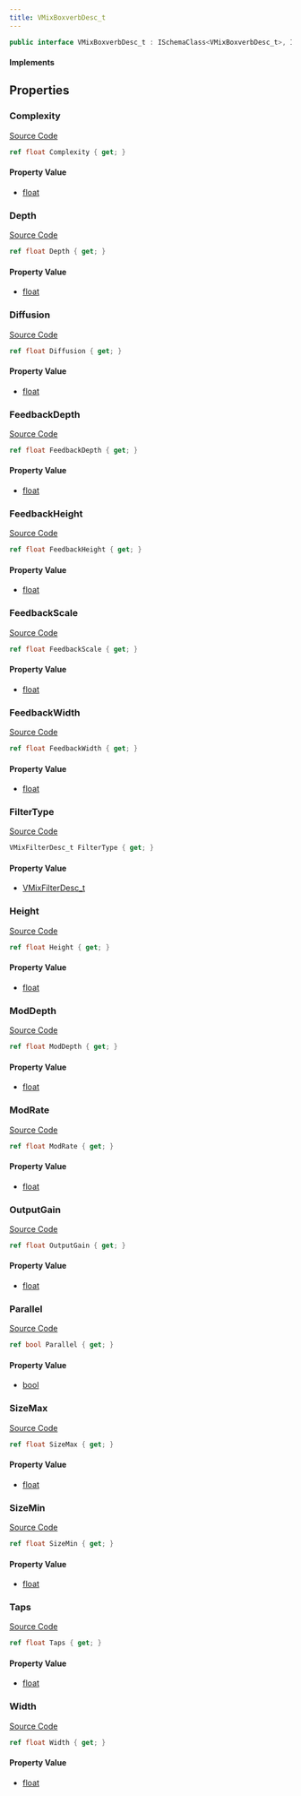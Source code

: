 ```yaml
---
title: VMixBoxverbDesc_t
---
```


```csharp
public interface VMixBoxverbDesc_t : ISchemaClass<VMixBoxverbDesc_t>, ISchemaField, ISchemaClass, INativeHandle
```

#### Implements

## Properties

### Complexity

[Source Code](https://github.com/swiftly-solution/swiftlys2/blob/beta/managed/src/SwiftlyS2.Generated/Schemas/Interfaces/VMixBoxverbDesc_t.cs#L20)

```csharp
ref float Complexity { get; }
```

#### Property Value

- [float](https://learn.microsoft.com/dotnet/api/system.single)

### Depth

[Source Code](https://github.com/swiftly-solution/swiftlys2/blob/beta/managed/src/SwiftlyS2.Generated/Schemas/Interfaces/VMixBoxverbDesc_t.cs#L36)

```csharp
ref float Depth { get; }
```

#### Property Value

- [float](https://learn.microsoft.com/dotnet/api/system.single)

### Diffusion

[Source Code](https://github.com/swiftly-solution/swiftlys2/blob/beta/managed/src/SwiftlyS2.Generated/Schemas/Interfaces/VMixBoxverbDesc_t.cs#L22)

```csharp
ref float Diffusion { get; }
```

#### Property Value

- [float](https://learn.microsoft.com/dotnet/api/system.single)

### FeedbackDepth

[Source Code](https://github.com/swiftly-solution/swiftlys2/blob/beta/managed/src/SwiftlyS2.Generated/Schemas/Interfaces/VMixBoxverbDesc_t.cs#L44)

```csharp
ref float FeedbackDepth { get; }
```

#### Property Value

- [float](https://learn.microsoft.com/dotnet/api/system.single)

### FeedbackHeight

[Source Code](https://github.com/swiftly-solution/swiftlys2/blob/beta/managed/src/SwiftlyS2.Generated/Schemas/Interfaces/VMixBoxverbDesc_t.cs#L42)

```csharp
ref float FeedbackHeight { get; }
```

#### Property Value

- [float](https://learn.microsoft.com/dotnet/api/system.single)

### FeedbackScale

[Source Code](https://github.com/swiftly-solution/swiftlys2/blob/beta/managed/src/SwiftlyS2.Generated/Schemas/Interfaces/VMixBoxverbDesc_t.cs#L38)

```csharp
ref float FeedbackScale { get; }
```

#### Property Value

- [float](https://learn.microsoft.com/dotnet/api/system.single)

### FeedbackWidth

[Source Code](https://github.com/swiftly-solution/swiftlys2/blob/beta/managed/src/SwiftlyS2.Generated/Schemas/Interfaces/VMixBoxverbDesc_t.cs#L40)

```csharp
ref float FeedbackWidth { get; }
```

#### Property Value

- [float](https://learn.microsoft.com/dotnet/api/system.single)

### FilterType

[Source Code](https://github.com/swiftly-solution/swiftlys2/blob/beta/managed/src/SwiftlyS2.Generated/Schemas/Interfaces/VMixBoxverbDesc_t.cs#L30)

```csharp
VMixFilterDesc_t FilterType { get; }
```

#### Property Value

- [VMixFilterDesc_t](/docs/api/shared/schemadefinitions/vmixfilterdesc_t)

### Height

[Source Code](https://github.com/swiftly-solution/swiftlys2/blob/beta/managed/src/SwiftlyS2.Generated/Schemas/Interfaces/VMixBoxverbDesc_t.cs#L34)

```csharp
ref float Height { get; }
```

#### Property Value

- [float](https://learn.microsoft.com/dotnet/api/system.single)

### ModDepth

[Source Code](https://github.com/swiftly-solution/swiftlys2/blob/beta/managed/src/SwiftlyS2.Generated/Schemas/Interfaces/VMixBoxverbDesc_t.cs#L24)

```csharp
ref float ModDepth { get; }
```

#### Property Value

- [float](https://learn.microsoft.com/dotnet/api/system.single)

### ModRate

[Source Code](https://github.com/swiftly-solution/swiftlys2/blob/beta/managed/src/SwiftlyS2.Generated/Schemas/Interfaces/VMixBoxverbDesc_t.cs#L26)

```csharp
ref float ModRate { get; }
```

#### Property Value

- [float](https://learn.microsoft.com/dotnet/api/system.single)

### OutputGain

[Source Code](https://github.com/swiftly-solution/swiftlys2/blob/beta/managed/src/SwiftlyS2.Generated/Schemas/Interfaces/VMixBoxverbDesc_t.cs#L46)

```csharp
ref float OutputGain { get; }
```

#### Property Value

- [float](https://learn.microsoft.com/dotnet/api/system.single)

### Parallel

[Source Code](https://github.com/swiftly-solution/swiftlys2/blob/beta/managed/src/SwiftlyS2.Generated/Schemas/Interfaces/VMixBoxverbDesc_t.cs#L28)

```csharp
ref bool Parallel { get; }
```

#### Property Value

- [bool](https://learn.microsoft.com/dotnet/api/system.boolean)

### SizeMax

[Source Code](https://github.com/swiftly-solution/swiftlys2/blob/beta/managed/src/SwiftlyS2.Generated/Schemas/Interfaces/VMixBoxverbDesc_t.cs#L16)

```csharp
ref float SizeMax { get; }
```

#### Property Value

- [float](https://learn.microsoft.com/dotnet/api/system.single)

### SizeMin

[Source Code](https://github.com/swiftly-solution/swiftlys2/blob/beta/managed/src/SwiftlyS2.Generated/Schemas/Interfaces/VMixBoxverbDesc_t.cs#L18)

```csharp
ref float SizeMin { get; }
```

#### Property Value

- [float](https://learn.microsoft.com/dotnet/api/system.single)

### Taps

[Source Code](https://github.com/swiftly-solution/swiftlys2/blob/beta/managed/src/SwiftlyS2.Generated/Schemas/Interfaces/VMixBoxverbDesc_t.cs#L48)

```csharp
ref float Taps { get; }
```

#### Property Value

- [float](https://learn.microsoft.com/dotnet/api/system.single)

### Width

[Source Code](https://github.com/swiftly-solution/swiftlys2/blob/beta/managed/src/SwiftlyS2.Generated/Schemas/Interfaces/VMixBoxverbDesc_t.cs#L32)

```csharp
ref float Width { get; }
```

#### Property Value

- [float](https://learn.microsoft.com/dotnet/api/system.single)

